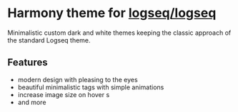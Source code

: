 # Harmony theme for [logseq/logseq](https://github.com/logseq/logseq)
Minimalistic custom dark and white themes keeping the classic approach of the standard Logseq theme.

## Features

- modern design with pleasing to the eyes
- beautiful minimalistic tags with simple animations 
- increase image size on hover s
- and more
